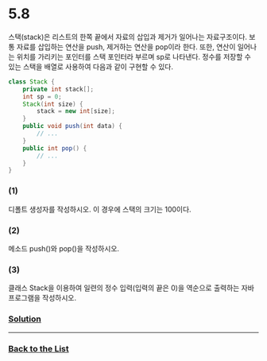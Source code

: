 # 5.8

스택(stack)은 리스트의 한쪽 끝에서 자료의 삽입과 제거가 일어나는 자료구조이다. 보통 자료를 삽입하는 연산을 push, 제거하는 연산을 pop이라 한다. 또한, 연산이 일어나는 위치를 가리키는 포인터를 스택 포인터라 부르며 sp로 나타낸다. 정수를 저장할 수 있는 스택을 배열로 사용하여 다음과 같이 구현할 수 있다.

```java
class Stack {
    private int stack[];
    int sp = 0;
    Stack(int size) {
        stack = new int[size];
    }
    public void push(int data) {
        // ...
    }
    public int pop() {
        // ...
    }
}
```

### (1)
디폴트 생성자를 작성하시오. 이 경우에 스택의 크기는 100이다.

### (2)
메소드 push()와 pop()을 작성하시오.

### (3)
클래스 Stack을 이용하여 일련의 정수 입력(입력의 끝은 0)을 역순으로 출력하는 자바 프로그램을 작성하시오.

### [**Solution**](../Solutions/5.8.md)

___

### [**Back to the List**](../#list-of-problems)